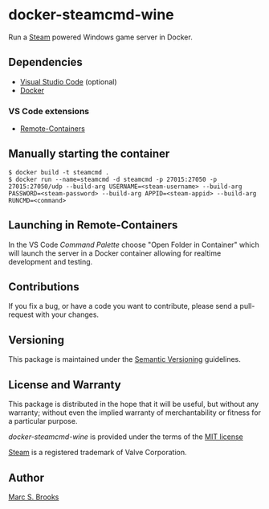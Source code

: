 # docker-steamcmd-wine

Run a [Steam](https://store.steampowered.com) powered Windows game server in Docker.

## Dependencies

- [Visual Studio Code](https://code.visualstudio.com/download) (optional)
- [Docker](https://docs.docker.com/get-docker)

### VS Code extensions

- [Remote-Containers](https://marketplace.visualstudio.com/items?itemName=ms-vscode-remote.remote-containers)

## Manually starting the container

    $ docker build -t steamcmd .
    $ docker run --name=steamcmd -d steamcmd -p 27015:27050 -p 27015:27050/udp --build-arg USERNAME=<steam-username> --build-arg PASSWORD=<steam-password> --build-arg APPID=<steam-appid> --build-arg RUNCMD=<command>

## Launching in Remote-Containers

In the VS Code _Command Palette_ choose "Open Folder in Container" which will launch the server in a Docker container allowing for realtime development and testing.

## Contributions

If you fix a bug, or have a code you want to contribute, please send a pull-request with your changes.

## Versioning

This package is maintained under the [Semantic Versioning](https://semver.org) guidelines.

## License and Warranty

This package is distributed in the hope that it will be useful, but without any warranty; without even the implied warranty of merchantability or fitness for a particular purpose.

_docker-steamcmd-wine_ is provided under the terms of the [MIT license](http://www.opensource.org/licenses/mit-license.php)

[Steam](https://store.steampowered.com) is a registered trademark of Valve Corporation.

## Author

[Marc S. Brooks](https://github.com/nuxy)
